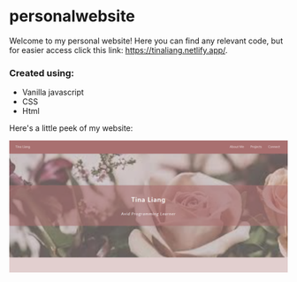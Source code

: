 # personalwebsite

Welcome to my personal website! Here you can find any relevant code, but for easier access click this link: https://tinaliang.netlify.app/.

### Created using:
  
   * Vanilla javascript
   * CSS
   * Html

Here's a little peek of my website:

![screenshot](https://github.com/tinamliang/personalwebsite/blob/master/website.html/images/website.png)
